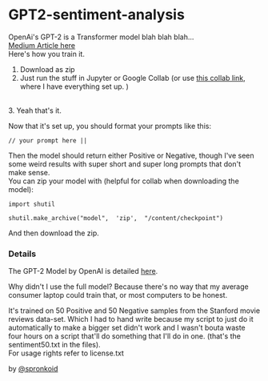 # GPT2-sentiment-analysis
OpenAi's GPT-2 is a Transformer model blah blah blah... <br>
[Medium Article here](https://link.medium.com/Ux2lA4S8h2) <br>
Here's how you train it.

 1. Download as zip
 2. Just run the stuff in Jupyter or Google Collab (or use [this collab link](https://colab.research.google.com/drive/1ulO-Z0G6BdvQAZ83PJNXCS0ygtRtp46g), where I have everything set up. )
<br>
 3. Yeah that's it.

Now that it's set up, you should format your prompts like this:

    // your prompt here ||
    
Then the model should return either Positive or Negative, though I've seen some weird results with super short and super long prompts that don't make sense.
<br>
You can zip your model with (helpful for collab when downloading the model):

    import shutil
    
    shutil.make_archive("model",  'zip',  "/content/checkpoint")

And then download the zip.


### Details

The GPT-2 Model by OpenAI is detailed [here](https://openai.com/blog/better-language-models/). <br>

Why didn't I use the full model? Because there's no way that my average consumer laptop could train that, or most computers to be honest. <br>

It's trained on 50 Positive and 50 Negative samples from the Stanford movie reviews data-set. Which I had to hand write because my script to just do it automatically to make a bigger set didn't work and I wasn't bouta waste four hours on a script that'll do something that I'll do in one. (that's the sentiment50.txt in the files). <br>
For usage rights refer to license.txt

by [@spronkoid](https://twitter.com/spronkoid)
